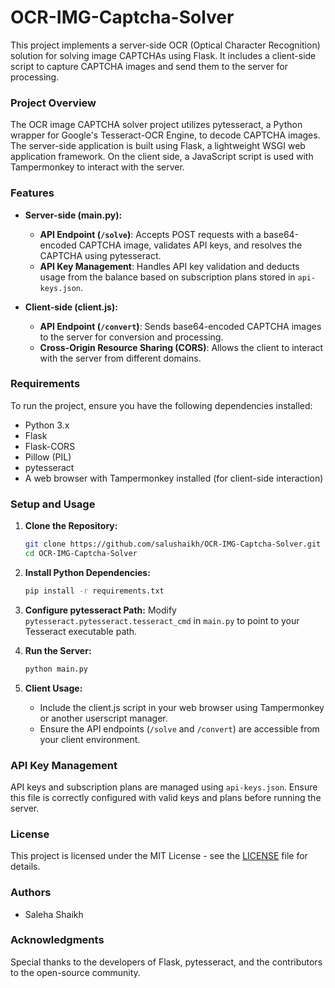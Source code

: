 # OCR-IMG-Captcha-Solver

This project implements a server-side OCR (Optical Character Recognition) solution for solving image CAPTCHAs using Flask. It includes a client-side script to capture CAPTCHA images and send them to the server for processing.

### Project Overview

The OCR image CAPTCHA solver project utilizes pytesseract, a Python wrapper for Google's Tesseract-OCR Engine, to decode CAPTCHA images. The server-side application is built using Flask, a lightweight WSGI web application framework. On the client side, a JavaScript script is used with Tampermonkey to interact with the server.

### Features

- **Server-side (main.py):**
  - **API Endpoint (`/solve`)**: Accepts POST requests with a base64-encoded CAPTCHA image, validates API keys, and resolves the CAPTCHA using pytesseract.
  - **API Key Management**: Handles API key validation and deducts usage from the balance based on subscription plans stored in `api-keys.json`.

- **Client-side (client.js):**
  - **API Endpoint (`/convert`)**: Sends base64-encoded CAPTCHA images to the server for conversion and processing.
  - **Cross-Origin Resource Sharing (CORS)**: Allows the client to interact with the server from different domains.

### Requirements

To run the project, ensure you have the following dependencies installed:

- Python 3.x
- Flask
- Flask-CORS
- Pillow (PIL)
- pytesseract
- A web browser with Tampermonkey installed (for client-side interaction)

### Setup and Usage

1. **Clone the Repository:**
   ```bash
   git clone https://github.com/salushaikh/OCR-IMG-Captcha-Solver.git
   cd OCR-IMG-Captcha-Solver
   ```

2. **Install Python Dependencies:**
   ```bash
   pip install -r requirements.txt
   ```

3. **Configure pytesseract Path:**
   Modify `pytesseract.pytesseract.tesseract_cmd` in `main.py` to point to your Tesseract executable path.

4. **Run the Server:**
   ```bash
   python main.py
   ```

5. **Client Usage:**
   - Include the client.js script in your web browser using Tampermonkey or another userscript manager.
   - Ensure the API endpoints (`/solve` and `/convert`) are accessible from your client environment.

### API Key Management

API keys and subscription plans are managed using `api-keys.json`. Ensure this file is correctly configured with valid keys and plans before running the server.

### License

This project is licensed under the MIT License - see the [LICENSE](LICENSE) file for details.

### Authors

- Saleha Shaikh

### Acknowledgments

Special thanks to the developers of Flask, pytesseract, and the contributors to the open-source community.
